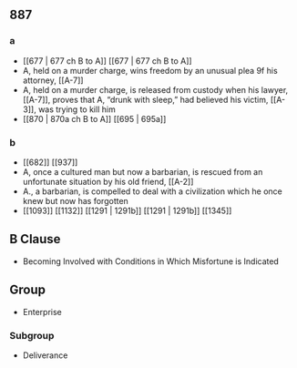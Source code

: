## 887
### a
- [[677 | 677 ch B to A]] [[677 | 677 ch B to A]] 
- A, held on a murder charge, wins freedom by an unusual plea 9f his attorney, [[A-7]]
- A, held on a murder charge, is released from custody when his lawyer, [[A-7]], proves that A, “drunk with sleep,” had believed his victim, [[A-3]], was trying to kill him
- [[870 | 870a ch B to A]] [[695 | 695a]] 

### b
- [[682]] [[937]] 
- A, once a cultured man but now a barbarian, is rescued from an unfortunate situation by his old friend, [[A-2]]
- A., a barbarian, is compelled to deal with a civilization which he once knew but now has forgotten
- [[1093]] [[1132]] [[1291 | 1291b]] [[1291 | 1291b]] [[1345]] 

## B Clause
- Becoming Involved with Conditions in Which Misfortune is Indicated

## Group
- Enterprise

### Subgroup
- Deliverance

